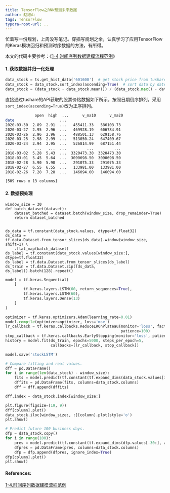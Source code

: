 ```yaml
---
title: TensorFlow之RNN预测未来数据
author: 赵旭山
tags: TensorFlow
typora-root-url: ..
---
```


忙着写一份规划，上周没写笔记。穿插写规划之余，认真学习了应用TensorFlow的Keras模块回归和预测时序数据的方法，有所得。

本文的代码主要参考：《[1-4,时间序列数据建模流程范例](https://github.com/lyhue1991/eat_tensorflow2_in_30_days/blob/master/1-4%2C%E6%97%B6%E9%97%B4%E5%BA%8F%E5%88%97%E6%95%B0%E6%8D%AE%E5%BB%BA%E6%A8%A1%E6%B5%81%E7%A8%8B%E8%8C%83%E4%BE%8B.md)》

#### 1. 获取数据并归一化处理

```python
data_stock = ts.get_hist_data('601600')  # get stock price from tushare
data_stock = data_stock.sort_index(ascending=True)  # sort data by date
data_stock = (data_stock - data_stock.mean()) / (data_stock.max() - data_stock.min())
```

直接通过tushare的API获取的股票价格数据如下所示，按照日期倒序排列。采用`sort_index(ascending=True)`改为正序排列。

```bash
             open  high  ...      v_ma10      v_ma20
date                    ...
2020-03-30  2.89  2.91  ...   455411.33   586103.73
2020-03-27  2.95  2.96  ...   469928.19   606784.91
2020-03-26  2.96  2.96  ...   488501.13   629158.76
2020-03-25  2.98  2.99  ...   513050.24   647409.67
2020-03-24  2.94  2.95  ...   526814.99   687151.44
...          ...   ...  ...         ...         ...
2018-03-02  5.28  5.43  ...  3320473.30  3320473.30
2018-03-01  5.45  5.64  ...  3090698.50  3090698.50
2018-02-28  5.90  5.90  ...   291075.33   291075.33
2018-02-27  6.55  6.55  ...   133981.00   133981.00
2018-02-26  7.28  7.28  ...   146094.00   146094.00

[509 rows x 13 columns]
```

#### 2. 数据预处理

```
window_size = 30
def batch_dataset(dataset):
    dataset_batched = dataset.batch(window_size, drop_remainder=True)
    return dataset_batched


ds_data = tf.constant(data_stock.values, dtype=tf.float32)
ds_data = tf.data.Dataset.from_tensor_slices(ds_data).window(window_size, shift=1) \
    .flat_map(batch_dataset)
ds_label = tf.constant(data_stock.values[window_size:], dtype=tf.float32)
ds_label = tf.data.Dataset.from_tensor_slices(ds_label)
ds_train = tf.data.Dataset.zip((ds_data, ds_label)).batch(128).repeat()
```









```python
model = tf.keras.Sequential(
    [
        tf.keras.layers.LSTM(60, return_sequences=True),
        tf.keras.layers.LSTM(60),
        tf.keras.layers.Dense(13)
    ]
)

optimizer = tf.keras.optimizers.Adam(learning_rate=0.01)
model.compile(optimizer=optimizer, loss='mse')
lr_callback = tf.keras.callbacks.ReduceLROnPlateau(monitor='loss', factor=0.5,
                                                   patience=100)
stop_callback = tf.keras.callbacks.EarlyStopping(monitor='loss', patience=200)
history = model.fit(ds_train, epochs=5000, steps_per_epoch=5,
                    callbacks=[lr_callback, stop_callback])

model.save('stockLSTM')

# Compare fitting and real values.
dff = pd.DataFrame()
for i in range(len(data_stock) - window_size):
    fits = model.predict(tf.constant(tf.expand_dims(data_stock.values[i:i + window_size, :], axis=0)))
    dffits = pd.DataFrame(fits, columns=data_stock.columns)
    dff = dff.append(dffits)

dff.index = data_stock.index[window_size:]

plt.figure(figsize=(19, 9))
dff[column].plot()
data_stock.iloc[window_size:, :][column].plot(style='o')
plt.show()

# Predict future 100 business days.
dfp = data_stock.copy()
for i in range(100):
    pres = model.predict(tf.constant(tf.expand_dims(dfp.values[-30:], axis=0)))
    dfpres = pd.DataFrame(pres, columns=data_stock.columns)
    dfp = dfp.append(dfpres, ignore_index=True)
dfp[column].plot()
plt.show()
```











#### References:

[1-4,时间序列数据建模流程范例](https://github.com/lyhue1991/eat_tensorflow2_in_30_days/blob/master/1-4%2C%E6%97%B6%E9%97%B4%E5%BA%8F%E5%88%97%E6%95%B0%E6%8D%AE%E5%BB%BA%E6%A8%A1%E6%B5%81%E7%A8%8B%E8%8C%83%E4%BE%8B.md)

